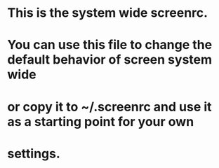 # This is the system wide screenrc.
#
# You can use this file to change the default behavior of screen system wide
# or copy it to ~/.screenrc and use it as a starting point for your own
# settings.
